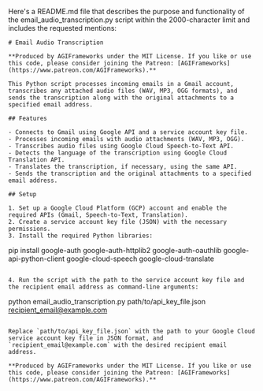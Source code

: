 Here's a README.md file that describes the purpose and functionality of the email_audio_transcription.py script within the 2000-character limit and includes the requested mentions:

```
# Email Audio Transcription

**Produced by AGIFrameworks under the MIT License. If you like or use this code, please consider joining the Patreon: [AGIFrameworks](https://www.patreon.com/AGIFrameworks).**

This Python script processes incoming emails in a Gmail account, transcribes any attached audio files (WAV, MP3, OGG formats), and sends the transcription along with the original attachments to a specified email address.

## Features

- Connects to Gmail using Google API and a service account key file.
- Processes incoming emails with audio attachments (WAV, MP3, OGG).
- Transcribes audio files using Google Cloud Speech-to-Text API.
- Detects the language of the transcription using Google Cloud Translation API.
- Translates the transcription, if necessary, using the same API.
- Sends the transcription and the original attachments to a specified email address.

## Setup

1. Set up a Google Cloud Platform (GCP) account and enable the required APIs (Gmail, Speech-to-Text, Translation).
2. Create a service account key file (JSON) with the necessary permissions.
3. Install the required Python libraries:

```
pip install google-auth google-auth-httplib2 google-auth-oauthlib google-api-python-client google-cloud-speech google-cloud-translate
```

4. Run the script with the path to the service account key file and the recipient email address as command-line arguments:

```
python email_audio_transcription.py path/to/api_key_file.json recipient_email@example.com
```

Replace `path/to/api_key_file.json` with the path to your Google Cloud service account key file in JSON format, and `recipient_email@example.com` with the desired recipient email address.

**Produced by AGIFrameworks under the MIT License. If you like or use this code, please consider joining the Patreon: [AGIFrameworks](https://www.patreon.com/AGIFrameworks).**
```